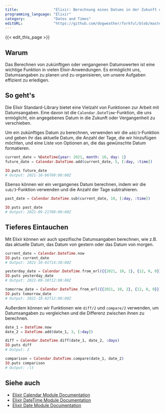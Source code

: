 ```yaml
---
title:                "Elixir: Berechnung eines Datums in der Zukunft oder Vergangenheit"
programming_language: "Elixir"
category:             "Dates and Times"
editURL:              "https://github.com/dogweather/forkful/blob/master/content/de/elixir/calculating-a-date-in-the-future-or-past.md"
---
```


{{< edit_this_page >}}

## Warum

Das Berechnen von zukünftigen oder vergangenen Datumswerten ist eine wichtige Funktion in vielen Elixir-Anwendungen. Es ermöglicht uns, Datumsangaben zu planen und zu organisieren, um unsere Aufgaben effizient zu erledigen.

## So geht's

Die Elixir Standard-Library bietet eine Vielzahl von Funktionen zur Arbeit mit Datumsangaben. Eine davon ist die `Calendar.DateTime`-Funktion, die uns ermöglicht, ein angegebenes Datum in die Zukunft oder Vergangenheit zu verschieben.

Um ein zukünftiges Datum zu berechnen, verwenden wir die `add/3`-Funktion und geben ihr das aktuelle Datum, die Anzahl der Tage, die wir hinzufügen möchten, und eine Liste von Optionen an, die das gewünschte Datum formatieren.

```Elixir
current_date = %DateTime{year: 2021, month: 10, day: 1}
future_date = Calendar.DateTime.add(current_date, 5, [:day, :time])

IO.puts future_date
# Output: 2021-10-06T00:00:00Z
```

Ebenso können wir ein vergangenes Datum berechnen, indem wir die `sub/3`-Funktion verwenden und die Anzahl der Tage subtrahieren.

```Elixir
past_date = Calendar.DateTime.sub(current_date, 10, [:day, :time])

IO.puts past_date
# Output: 2021-09-21T00:00:00Z
```

## Tieferes Eintauchen

Mit Elixir können wir auch spezifische Datumsangaben berechnen, wie z.B. das aktuelle Datum, das Datum von gestern oder das Datum von morgen.

```Elixir
current_date = Calendar.DateTime.now
IO.puts current_date
# Output: 2021-10-01T14:30:00Z

yesterday_date = Calendar.DateTime.from_erl({{2021, 10, 1}, {12, 0, 0}})
IO.puts yesterday_date
# Output: 2021-09-30T12:00:00Z

tomorrow_date = Calendar.DateTime.from_erl({{2021, 10, 2}, {12, 0, 0}})
IO.puts tomorrow_date
# Output: 2021-10-02T12:00:00Z
```

Außerdem können wir Funktionen wie `diff/2` und `compare/2` verwenden, um Datumsangaben zu vergleichen und die Differenz zwischen ihnen zu berechnen.

```Elixir
date_1 = DateTime.now
date_2 = DateTime.add(date_1, 3, [:day])

diff = Calendar.DateTime.diff(date_1, date_2, :days)
IO.puts diff
# Output: 2

comparison = Calendar.DateTime.compare(date_1, date_2)
IO.puts comparison
# Output: :lt
```

## Siehe auch

- [Elixir Calendar Module Documentation](https://hexdocs.pm/elixir/Calendar.html)
- [Elixir DateTime Module Documentation](https://hexdocs.pm/elixir/DateTime.html)
- [Elixir Date Module Documentation](https://hexdocs.pm/elixir/Date.html)